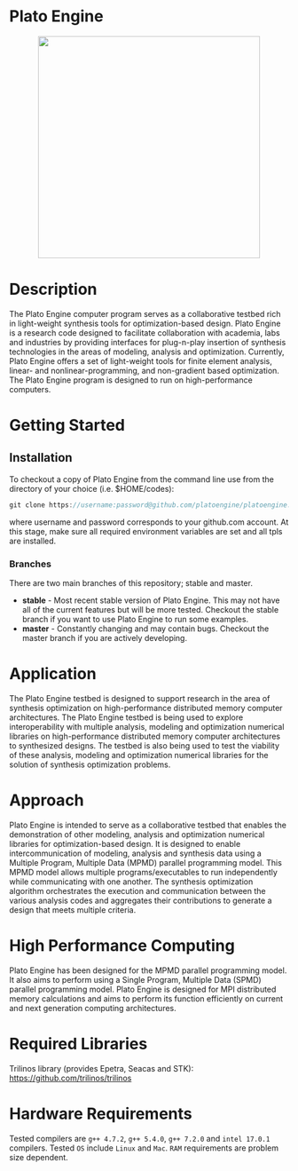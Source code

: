 # Plato Engine

<p align="center"><img src="https://github.com/platoengine/platoengine/blob/master/figures/Plato_Logo.jpeg" width="400"/></p>

# Description
The Plato Engine computer program serves as a collaborative testbed rich in light-weight synthesis tools for optimization-based design. Plato Engine is a research code designed to facilitate collaboration with academia, labs and industries by providing interfaces for plug-n-play insertion of synthesis technologies in the areas of modeling, analysis and optimization. Currently, Plato Engine offers a set of light-weight tools for finite element analysis, linear- and nonlinear-programming, and non-gradient based optimization. The Plato Engine program is designed to run on high-performance computers.

# Getting Started

## Installation
To checkout a copy of Plato Engine from the command line use from the directory of your choice (i.e. $HOME/codes):
```javascript
git clone https://username:password@github.com/platoengine/platoengine.git
```
where username and password corresponds to your github.com account. At this stage, make sure all required environment variables are set and all tpls are installed. 

### Branches
There are two main branches of this repository; stable and master. 
* **stable** - Most recent stable version of Plato Engine. This may not have all of the current features but will be more tested. Checkout the stable branch if you want to use Plato Engine to run some examples.
* **master** - Constantly changing and may contain bugs. Checkout the master branch if you are actively developing.

# Application
The Plato Engine testbed is designed to support research in the area of synthesis optimization on high-performance distributed memory computer architectures. The Plato Engine testbed is being used to explore interoperability with multiple analysis, modeling and optimization numerical libraries on high-performance distributed memory computer architectures to synthesized designs. The testbed is also being used to test the viability of these analysis, modeling and optimization numerical libraries for the solution of synthesis optimization problems. 

# Approach
Plato Engine is intended to serve as a collaborative testbed that enables the demonstration of other modeling, analysis and optimization numerical libraries for optimization-based design. It is designed to enable intercommunication of modeling, analysis and synthesis data using a Multiple Program, Multiple Data (MPMD) parallel programming model. This MPMD model allows multiple programs/executables to run independently while communicating with one another. The synthesis optimization algorithm orchestrates the execution and communication between the various analysis codes and aggregates their contributions to generate a design that meets multiple criteria.  

# High Performance Computing
Plato Engine has been designed for the MPMD parallel programming model. It also aims to perform using a Single Program, Multiple Data (SPMD) parallel programming model. Plato Engine is designed for MPI distributed memory calculations and aims to perform its function efficiently on current and next generation computing architectures.

# Required Libraries
Trilinos library (provides Epetra, Seacas and STK): https://github.com/trilinos/trilinos

# Hardware Requirements
Tested compilers are `g++ 4.7.2`, `g++ 5.4.0`, `g++ 7.2.0` and `intel 17.0.1` compilers. Tested `OS` include `Linux` and `Mac`. `RAM` requirements are problem size dependent.
